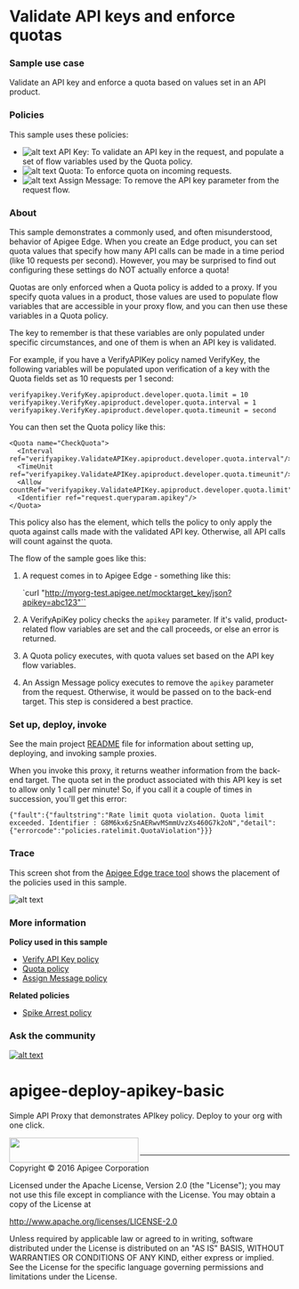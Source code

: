# Validate API keys and enforce quotas

### Sample use case

Validate an API key and enforce a quota based on values set in an API product.

### Policies 

This sample uses these policies: 

* ![alt text](../../images/icon-policy-security.jpg "API Key policy") API Key: To validate an API key in the request, and populate a set of flow variables used by the Quota policy. 
* ![alt text](../../images/icon-policy-quota.jpg "Quota policy") Quota: To enforce quota on incoming requests. 
* ![alt text](../../images/icon-assign-message.jpg "Assign Message policy") Assign Message: To remove the API key parameter from the request flow. 

### About

This sample demonstrates a commonly used, and often misunderstood, behavior of Apigee Edge. When you create an Edge product, you can set quota values that specify how many API calls can be made in a time period (like 10 requests per second). However, you may be surprised to find out configuring these settings do NOT actually enforce a quota!

Quotas are only enforced when a Quota policy is added to a proxy. If you specify quota values in a product, those values are used to populate flow variables that are accessible in your proxy flow, and you can then use these variables in a Quota policy.

The key to remember is that these variables are only populated under specific circumstances, and one of them is when an API key is validated. 

For example, if you have a VerifyAPIKey policy named VerifyKey, the following variables will be populated upon verification of a key with the Quota fields set as 10 requests per 1 second:

```
verifyapikey.VerifyKey.apiproduct.developer.quota.limit = 10
verifyapikey.VerifyKey.apiproduct.developer.quota.interval = 1
verifyapikey.VerifyKey.apiproduct.developer.quota.timeunit = second
```

You can then set the Quota policy like this:

```
<Quota name="CheckQuota"> 
  <Interval ref="verifyapikey.ValidateAPIKey.apiproduct.developer.quota.interval"/>
  <TimeUnit ref="verifyapikey.ValidateAPIKey.apiproduct.developer.quota.timeunit"/>
  <Allow countRef="verifyapikey.ValidateAPIKey.apiproduct.developer.quota.limit"/>
  <Identifier ref="request.queryparam.apikey"/>
</Quota>
```

This policy also has the <Identifier> element, which tells the policy to only apply the quota against calls made with the validated API key. Otherwise, all API calls will count against the quota. 

The flow of the sample goes like this:

1. A request comes in to Apigee Edge - something like this:

    `curl "http://myorg-test.apigee.net/mocktarget_key/json?apikey=abc123"``

2. A VerifyApiKey policy checks the `apikey` parameter. If it's valid, product-related flow variables are set and the call proceeds, or else an error is returned. 
3. A Quota policy executes, with quota values set based on the API key flow variables. 
4. An Assign Message policy executes to remove the `apikey` parameter from the request. Otherwise, it would be passed on to the back-end target. This step is considered a best practice. 

### Set up, deploy, invoke

See the main project [README](../../README.md) file for information about setting up, deploying, and invoking sample proxies. 

When you invoke this proxy, it returns weather information from the back-end target. The quota set in the product associated with this API key is set to allow only 1 call per minute! So, if you call it a couple of times in succession, you'll get this error:

```
{"fault":{"faultstring":"Rate limit quota violation. Quota limit  exceeded. Identifier : G8M6kx6zSnAERwvMSmmUvzXs460G7k2oN","detail":{"errorcode":"policies.ratelimit.QuotaViolation"}}}
```

### Trace

This screen shot from the [Apigee Edge trace tool](http://apigee.com/docs/api-services/content/using-trace-tool-0) shows the placement of the policies used in this sample. 

![alt text](../../images/apikey-quota-trace.png) 

### More information

**Policy used in this sample**

* [Verify API Key policy](http://apigee.com/docs/api-services/reference/verify-api-key-policy)
* [Quota policy](http://apigee.com/docs/api-services/reference/quota-policy)
* [Assign Message policy](http://apigee.com/docs/api-services/reference/xml-json-policy)

**Related policies**
* [Spike Arrest policy](http://apigee.com/docs/api-services/reference/spike-arrest-policy)

### Ask the community

[![alt text](../../images/apigee-community.png "Apigee Community is a great place to ask questions and find answers about developing API proxies. ")](https://community.apigee.com?via=github)

# apigee-deploy-apikey-basic

Simple API Proxy that demonstrates APIkey policy.
Deploy to your org with one click.

<a href="https://deploynow.apigee.com/login-form/?repo=https://github.com/kbouwmee/apigee-brewery.git&apiFolder=apikey-basic/&makeScript=make.sh">
<img src="https://raw.githubusercontent.com/apigee/apigee-deploy-now/master/images/deploy_to_apigee.png" align="left" height="45" width="232" >
</a>
<br/>

---

Copyright © 2016 Apigee Corporation

Licensed under the Apache License, Version 2.0 (the "License"); you may not use
this file except in compliance with the License. You may obtain a copy
of the License at

http://www.apache.org/licenses/LICENSE-2.0

Unless required by applicable law or agreed to in writing, software
distributed under the License is distributed on an "AS IS" BASIS,
WITHOUT WARRANTIES OR CONDITIONS OF ANY KIND, either express or implied.
See the License for the specific language governing permissions and
limitations under the License.
